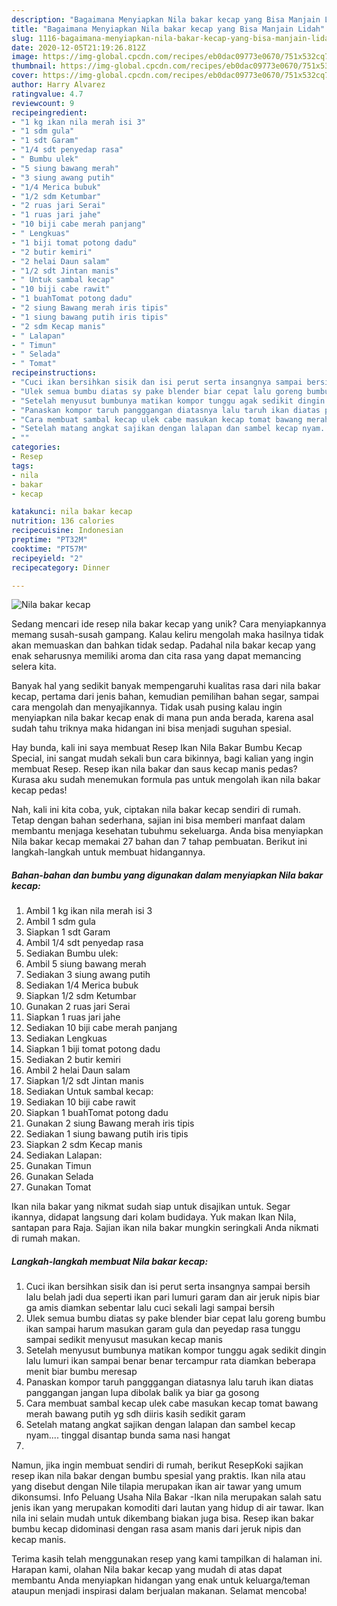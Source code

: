 ```yaml
---
description: "Bagaimana Menyiapkan Nila bakar kecap yang Bisa Manjain Lidah"
title: "Bagaimana Menyiapkan Nila bakar kecap yang Bisa Manjain Lidah"
slug: 1116-bagaimana-menyiapkan-nila-bakar-kecap-yang-bisa-manjain-lidah
date: 2020-12-05T21:19:26.812Z
image: https://img-global.cpcdn.com/recipes/eb0dac09773e0670/751x532cq70/nila-bakar-kecap-foto-resep-utama.jpg
thumbnail: https://img-global.cpcdn.com/recipes/eb0dac09773e0670/751x532cq70/nila-bakar-kecap-foto-resep-utama.jpg
cover: https://img-global.cpcdn.com/recipes/eb0dac09773e0670/751x532cq70/nila-bakar-kecap-foto-resep-utama.jpg
author: Harry Alvarez
ratingvalue: 4.7
reviewcount: 9
recipeingredient:
- "1 kg ikan nila merah isi 3"
- "1 sdm gula"
- "1 sdt Garam"
- "1/4 sdt penyedap rasa"
- " Bumbu ulek"
- "5 siung bawang merah"
- "3 siung awang putih"
- "1/4 Merica bubuk"
- "1/2 sdm Ketumbar"
- "2 ruas jari Serai"
- "1 ruas jari jahe"
- "10 biji cabe merah panjang"
- " Lengkuas"
- "1 biji tomat potong dadu"
- "2 butir kemiri"
- "2 helai Daun salam"
- "1/2 sdt Jintan manis"
- " Untuk sambal kecap"
- "10 biji cabe rawit"
- "1 buahTomat potong dadu"
- "2 siung Bawang merah iris tipis"
- "1 siung bawang putih iris tipis"
- "2 sdm Kecap manis"
- " Lalapan"
- " Timun"
- " Selada"
- " Tomat"
recipeinstructions:
- "Cuci ikan bersihkan sisik dan isi perut serta insangnya sampai bersih lalu belah jadi dua seperti ikan pari lumuri garam dan air jeruk nipis biar ga amis diamkan sebentar lalu cuci sekali lagi sampai bersih"
- "Ulek semua bumbu diatas sy pake blender biar cepat lalu goreng bumbu ikan sampai harum masukan garam gula dan peyedap rasa tunggu sampai sedikit menyusut masukan kecap manis"
- "Setelah menyusut bumbunya matikan kompor tunggu agak sedikit dingin lalu lumuri ikan sampai benar benar tercampur rata diamkan beberapa menit biar bumbu meresap"
- "Panaskan kompor taruh pangggangan diatasnya lalu taruh ikan diatas panggangan jangan lupa dibolak balik ya biar ga gosong"
- "Cara membuat sambal kecap ulek cabe masukan kecap tomat bawang merah bawang putih yg sdh diiris kasih sedikit garam"
- "Setelah matang angkat sajikan dengan lalapan dan sambel kecap nyam.... tinggal disantap bunda sama nasi hangat"
- ""
categories:
- Resep
tags:
- nila
- bakar
- kecap

katakunci: nila bakar kecap 
nutrition: 136 calories
recipecuisine: Indonesian
preptime: "PT32M"
cooktime: "PT57M"
recipeyield: "2"
recipecategory: Dinner

---
```



![Nila bakar kecap](https://img-global.cpcdn.com/recipes/eb0dac09773e0670/751x532cq70/nila-bakar-kecap-foto-resep-utama.jpg)

Sedang mencari ide resep nila bakar kecap yang unik? Cara menyiapkannya memang susah-susah gampang. Kalau keliru mengolah maka hasilnya tidak akan memuaskan dan bahkan tidak sedap. Padahal nila bakar kecap yang enak seharusnya memiliki aroma dan cita rasa yang dapat memancing selera kita.

Banyak hal yang sedikit banyak mempengaruhi kualitas rasa dari nila bakar kecap, pertama dari jenis bahan, kemudian pemilihan bahan segar, sampai cara mengolah dan menyajikannya. Tidak usah pusing kalau ingin menyiapkan nila bakar kecap enak di mana pun anda berada, karena asal sudah tahu triknya maka hidangan ini bisa menjadi suguhan spesial.

Hay bunda, kali ini saya membuat Resep Ikan Nila Bakar Bumbu Kecap Special, ini sangat mudah sekali bun cara bikinnya, bagi kalian yang ingin membuat Resep. Resep ikan nila bakar dan saus kecap manis pedas? Kurasa aku sudah menemukan formula pas untuk mengolah ikan nila bakar kecap pedas!


Nah, kali ini kita coba, yuk, ciptakan nila bakar kecap sendiri di rumah. Tetap dengan bahan sederhana, sajian ini bisa memberi manfaat dalam membantu menjaga kesehatan tubuhmu sekeluarga. Anda bisa menyiapkan Nila bakar kecap memakai 27 bahan dan 7 tahap pembuatan. Berikut ini langkah-langkah untuk membuat hidangannya.

<!--inarticleads1-->

##### Bahan-bahan dan bumbu yang digunakan dalam menyiapkan Nila bakar kecap:

1. Ambil 1 kg ikan nila merah isi 3
1. Ambil 1 sdm gula
1. Siapkan 1 sdt Garam
1. Ambil 1/4 sdt penyedap rasa
1. Sediakan  Bumbu ulek:
1. Ambil 5 siung bawang merah
1. Sediakan 3 siung awang putih
1. Sediakan 1/4 Merica bubuk
1. Siapkan 1/2 sdm Ketumbar
1. Gunakan 2 ruas jari Serai
1. Siapkan 1 ruas jari jahe
1. Sediakan 10 biji cabe merah panjang
1. Sediakan  Lengkuas
1. Siapkan 1 biji tomat potong dadu
1. Sediakan 2 butir kemiri
1. Ambil 2 helai Daun salam
1. Siapkan 1/2 sdt Jintan manis
1. Sediakan  Untuk sambal kecap:
1. Sediakan 10 biji cabe rawit
1. Siapkan 1 buahTomat potong dadu
1. Gunakan 2 siung Bawang merah iris tipis
1. Sediakan 1 siung bawang putih iris tipis
1. Siapkan 2 sdm Kecap manis
1. Sediakan  Lalapan:
1. Gunakan  Timun
1. Gunakan  Selada
1. Gunakan  Tomat


Ikan nila bakar yang nikmat sudah siap untuk disajikan untuk. Segar ikannya, didapat langsung dari kolam budidaya. Yuk makan Ikan Nila, santapan para Raja. Sajian ikan nila bakar mungkin seringkali Anda nikmati di rumah makan. 

<!--inarticleads2-->

##### Langkah-langkah membuat Nila bakar kecap:

1. Cuci ikan bersihkan sisik dan isi perut serta insangnya sampai bersih lalu belah jadi dua seperti ikan pari lumuri garam dan air jeruk nipis biar ga amis diamkan sebentar lalu cuci sekali lagi sampai bersih
1. Ulek semua bumbu diatas sy pake blender biar cepat lalu goreng bumbu ikan sampai harum masukan garam gula dan peyedap rasa tunggu sampai sedikit menyusut masukan kecap manis
1. Setelah menyusut bumbunya matikan kompor tunggu agak sedikit dingin lalu lumuri ikan sampai benar benar tercampur rata diamkan beberapa menit biar bumbu meresap
1. Panaskan kompor taruh pangggangan diatasnya lalu taruh ikan diatas panggangan jangan lupa dibolak balik ya biar ga gosong
1. Cara membuat sambal kecap ulek cabe masukan kecap tomat bawang merah bawang putih yg sdh diiris kasih sedikit garam
1. Setelah matang angkat sajikan dengan lalapan dan sambel kecap nyam.... tinggal disantap bunda sama nasi hangat
1. 


Namun, jika ingin membuat sendiri di rumah, berikut ResepKoki sajikan resep ikan nila bakar dengan bumbu spesial yang praktis. Ikan nila atau yang disebut dengan Nile tilapia merupakan ikan air tawar yang umum dikonsumsi. Info Peluang Usaha Nila Bakar -Ikan nila merupakan salah satu jenis ikan yang merupakan komoditi dari lautan yang hidup di air tawar. Ikan nila ini selain mudah untuk dikembang biakan juga bisa. Resep ikan bakar bumbu kecap didominasi dengan rasa asam manis dari jeruk nipis dan kecap manis. 

Terima kasih telah menggunakan resep yang kami tampilkan di halaman ini. Harapan kami, olahan Nila bakar kecap yang mudah di atas dapat membantu Anda menyiapkan hidangan yang enak untuk keluarga/teman ataupun menjadi inspirasi dalam berjualan makanan. Selamat mencoba!
